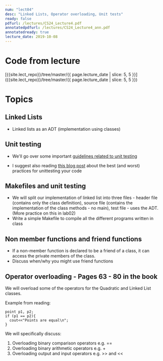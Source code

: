 ```yaml
---
num: "lect04"
desc: "Linked Lists, Operator overloading, Unit tests"
ready: false
pdfurl: /lectures/CS24_Lecture4.pdf
annotatedpdfurl: /lectures/CS24_Lecture4_ann.pdf
annotatedready: true
lecture_date: 2019-10-08
---
```


# Code from lecture

[{{site.lect_repo}}/tree/master/{{ page.lecture_date | slice: 5, 5 }}]({{site.lect_repo}}/tree/master/{{ page.lecture_date | slice: 5, 5 }})
# Topics

## Linked Lists

* Linked lists as an ADT (implementation using classes)


## Unit testing

* We'll go over some important [guidelines related to unit testing](https://petroware.no/unittesting.html)

* I suggest also reading [this blog post](http://blog.stevensanderson.com/2009/08/24/writing-great-unit-tests-best-and-worst-practises/) about the best (and worst) practices for unittesting your code

## Makefiles and unit testing
* We will split our implementation of linked list into three files  - header file (contains only the class definition), source file (contains the implementation of the class methods - no main), test file - uses the ADT. (More practice on this in lab02)
* Write a simple Makefile to compile all the different programs written in class

## Non member functions and friend functions
* If a non-member function is declared to be a friend of a class, it can access the private members of the class.
* Discuss when/why you might use friend functions

## Operator overloading - Pages 63 - 80 in the book

We will overload some of the operators for the Quadratic and Linked List classes.

Example from reading:

```
point p1, p2;
if (p1 == p2){
  cout<<"Points are equal\n";
}
```
We will specifically discuss:

1. Overloading binary comparison operators e.g. ==
2. Overloading binary arithmetic operators e.g. +
3. Overloading output and input operators e.g. >> and <<










